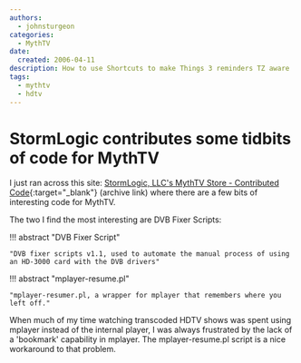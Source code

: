 ```yaml
---
authors:
  - johnsturgeon
categories:
  - MythTV
date:
  created: 2006-04-11
description: How to use Shortcuts to make Things 3 reminders TZ aware
tags:
  - mythtv
  - hdtv
---
```


# StormLogic contributes some tidbits of code for MythTV

I just ran across this site: [StormLogic, LLC's MythTV Store - Contributed Code](https://web.archive.org/web/20081221002316/http://mythic.tv/contributed_code.php){:target="_blank"} (archive link) where there are a few bits of interesting code for MythTV.  
  
The two I find the most interesting are DVB Fixer Scripts:  

!!! abstract "DVB Fixer Script"

    "DVB fixer scripts v1.1, used to automate the manual process of using an HD-3000 card with the DVB drivers"  

  
!!! abstract "mplayer-resume.pl"  

    "mplayer-resumer.pl, a wrapper for mplayer that remembers where you left off."  

  
  
When much of my time watching transcoded HDTV shows was spent using mplayer instead of the internal player, I was always frustrated by the lack of a 'bookmark' capability in mplayer. The mplayer-resume.pl script is a nice workaround to that problem.
